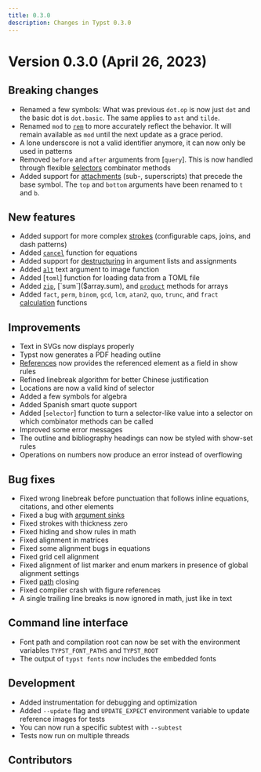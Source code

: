 ```yaml
---
title: 0.3.0
description: Changes in Typst 0.3.0
---
```


# Version 0.3.0 (April 26, 2023)

## Breaking changes
- Renamed a few symbols: What was previous `dot.op` is now just `dot` and the
  basic dot is `dot.basic`. The same applies to `ast` and `tilde`.
- Renamed `mod` to [`rem`]($calc.rem) to more accurately reflect the behavior.
  It will remain available as `mod` until the next update as a grace period.
- A lone underscore is not a valid identifier anymore, it can now only be used
  in patterns
- Removed `before` and `after` arguments from [`query`]. This is now handled
  through flexible [selectors]($selector) combinator methods
- Added support for [attachments]($math.attach) (sub-, superscripts) that
  precede the base symbol. The `top` and `bottom` arguments have been renamed to
  `t` and `b`.

## New features
- Added support for more complex [strokes]($stroke) (configurable caps, joins,
  and dash patterns)
- Added [`cancel`]($math.cancel) function for equations
- Added support for [destructuring]($scripting/#bindings) in argument lists and
  assignments
- Added [`alt`]($image.alt) text argument to image function
- Added [`toml`] function for loading data from a TOML file
- Added [`zip`]($array.zip), [`sum`]($array.sum), and
  [`product`]($array.product) methods for arrays
- Added `fact`, `perm`, `binom`, `gcd`, `lcm`, `atan2`, `quo`, `trunc`, and
  `fract` [calculation]($category/foundations/calc) functions

## Improvements
- Text in SVGs now displays properly
- Typst now generates a PDF heading outline
- [References]($ref) now provides the referenced element as a field in show
  rules
- Refined linebreak algorithm for better Chinese justification
- Locations are now a valid kind of selector
- Added a few symbols for algebra
- Added Spanish smart quote support
- Added [`selector`] function to turn a selector-like value into a selector on
  which combinator methods can be called
- Improved some error messages
- The outline and bibliography headings can now be styled with show-set rules
- Operations on numbers now produce an error instead of overflowing

## Bug fixes
- Fixed wrong linebreak before punctuation that follows inline equations,
  citations, and other elements
- Fixed a bug with [argument sinks]($arguments)
- Fixed strokes with thickness zero
- Fixed hiding and show rules in math
- Fixed alignment in matrices
- Fixed some alignment bugs in equations
- Fixed grid cell alignment
- Fixed alignment of list marker and enum markers in presence of global
  alignment settings
- Fixed [path]($path) closing
- Fixed compiler crash with figure references
- A single trailing line breaks is now ignored in math, just like in text

## Command line interface
- Font path and compilation root can now be set with the environment variables
  `TYPST_FONT_PATHS` and `TYPST_ROOT`
- The output of `typst fonts` now includes the embedded fonts

## Development
- Added instrumentation for debugging and optimization
- Added `--update` flag and `UPDATE_EXPECT` environment variable to update
  reference images for tests
- You can now run a specific subtest with `--subtest`
- Tests now run on multiple threads

## Contributors
<contributors from="v0.2.0" to="v0.3.0" />
